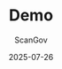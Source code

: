 ---
layout: layouts/demo
date: 2025-07-26
modified: 
author: ScanGov
title: "Demo"
description: "Schedule a ScanGov demo or watch our demo video library."
permalink: /demo/
---